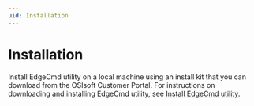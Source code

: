 ```yaml
---
uid: Installation
---
```


# Installation

Install EdgeCmd utility on a local machine using an install kit that you can download from the OSIsoft Customer Portal. For instructions on downloading and installing EdgeCmd utility, see [Install EdgeCmd utility](xref:InstallEdgeCmdUtility).
